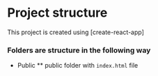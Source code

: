 # Project structure

This project is created using [create-react-app]

### Folders are structure in the following way

- Public
  \*\* public folder with `index.html` file
